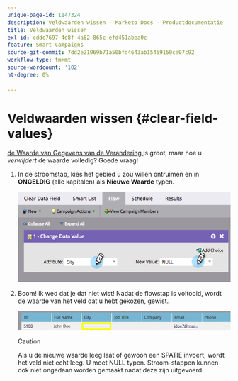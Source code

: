 ```yaml
---
unique-page-id: 1147324
description: Veldwaarden wissen - Marketo Docs - Productdocumentatie
title: Veldwaarden wissen
exl-id: cddc7697-4e8f-4a62-865c-efd451abea0c
feature: Smart Campaigns
source-git-commit: 7dd2e21969b71a50bfd4643ab15459150ca07c92
workflow-type: tm+mt
source-wordcount: '102'
ht-degree: 0%

---
```


# Veldwaarden wissen {#clear-field-values}

[ de Waarde van Gegevens van de Verandering ](/help/marketo/product-docs/core-marketo-concepts/smart-campaigns/flow-actions/change-data-value.md) is groot, maar hoe u _verwijdert_ de waarde volledig? Goede vraag!

1. In de stroomstap, kies het gebied u zou willen ontruimen en in **ONGELDIG** (alle kapitalen) als **Nieuwe Waarde** typen.

   ![](assets/clear-field-values-1.png)

1. Boom! Ik wed dat je dat niet wist! Nadat de flowstap is voltooid, wordt de waarde van het veld dat u hebt gekozen, gewist.

   ![](assets/clear-field-values-2.png)

   >[!CAUTION]
   >
   >Als u de nieuwe waarde leeg laat of gewoon een SPATIE invoert, wordt het veld niet echt leeg. U moet NULL typen. Stroom-stappen kunnen ook niet ongedaan worden gemaakt nadat deze zijn uitgevoerd.
